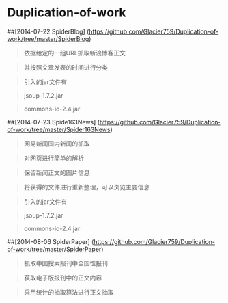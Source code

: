 Duplication-of-work
===================

##[2014-07-22	SpiderBlog] (https://github.com/Glacier759/Duplication-of-work/tree/master/SpiderBlog)

>依据给定的一组URL抓取新浪博客正文

>并按照文章发表的时间进行分类

>引入的jar文件有

>jsoup-1.7.2.jar

>commons-io-2.4.jar

##[2014-07-23	Spide163News] (https://github.com/Glacier759/Duplication-of-work/tree/master/Spider163News)

>网易新闻国内新闻的抓取

>对网页进行简单的解析

>保留新闻正文的图片信息

>将获得的文件进行重新整理，可以浏览主要信息

>引入的jar文件有

>jsoup-1.7.2.jar

>commons-io-2.4.jar

##[2014-08-06	SpiderPaper] (https://github.com/Glacier759/Duplication-of-work/tree/master/SpiderPaper)

>抓取中国搜索报刊中全国性报刊

>获取电子版报刊中的正文内容

>采用统计的抽取算法进行正文抽取

